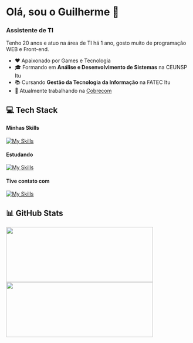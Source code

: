 <!-- <p align="center">
 <img src="https://github.com/GuiSalva/GuiSalva/blob/main/images/bannerGitDS.gif" />
</p> -->

<h1> Olá, sou o Guilherme 👋 </h1>
<h3> Assistente de TI </h3>
<p> Tenho 20 anos e atuo na área de TI há 1 ano, gosto muito de programação WEB e Front-end. </p>

<ul>
 <li>❤️ Apaixonado por Games e Tecnologia</li>
 <li>🎓 Formando em <strong>Análise e Desenvolvimento de Sistemas</strong> na CEUNSP Itu</li>
 <li>📚 Cursando <strong>Gestão da Tecnologia da Informação</strong> na FATEC Itu</li>
 <li>💼 Atualmente trabalhando na <a href="https://cobrecom.com.br/" target="_blank">Cobrecom</a></li>
</ul>

<!-- <img src="https://visitcount.itsvg.in/api?id=GuiSalva&icon=5&color=12"> -->

<h2> 💻 Tech Stack </h2>
<h4> Minhas Skills </h4>

[![My Skills](https://skillicons.dev/icons?i=js,html,css,vue,mysql,git)](https://skillicons.dev)

<h4> Estudando </h4>

[![My Skills](https://skillicons.dev/icons?i=react,jest,scss,vue)](https://skillicons.dev)

<h4> Tive contato com </h4>

[![My Skills](https://skillicons.dev/icons?i=angular,tailwind,python,java,php,c,figma)](https://skillicons.dev)


<h2>📊 GitHub Stats </h2>

<div>
  <img width="400px" height="150px" src="https://github-readme-stats.vercel.app/api?username=GuiSalva&show_icons=true&theme=react&line_height=27&hide_border=true">
  <img width="400px" height="150px" src="https://github-readme-stats.vercel.app/api/top-langs/?username=anuraghazra&hide_progress=true&theme=react&hide_border=true">
</div>

